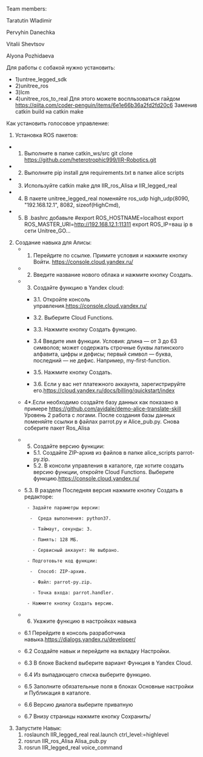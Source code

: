 Team members:

Taratutin Wladimir

Pervyhin Danechka

Vitalii Shevtsov

Alyona Pozhidaeva


Для работы с собакой нужно установить:
- 1)untree_legged_sdk
- 2)unitree_ros
- 3)lcm
- 4)unitree_ros_to_real
Для этого можете воспльзоваться гайдом https://qiita.com/coder-penguin/items/6e1e66b36a2fd2fd20c6
Заменив catkin build на catkin make

Как установить голосовое управление:
1) Установка ROS пакетов:
  - 1. Выполните в папке catkin_ws/src git clone https://github.com/heterotrophic999/IIR-Robotics.git
  - 2. Выполните pip install для requirements.txt в папке alice scripts 
  - 3. Используйте catkin make для IIR_ros_Alisa и IIR_legged_real 
  - 4. В пакете unitree_legged_real поменяйте ros_udp high_udp(8090, "192.168.12.1", 8082, sizeof(HighCmd),
  - 5. В .bashrc добавьте 
     #export ROS_HOSTNAME=localhost
     export ROS_MASTER_URI=http://192.168.12.1:11311
     export ROS_IP=ваш ip в сети Unitree_GO...
2) Cоздание навыка для Алисы:
   - 1. Перейдите по ссылке. Примите условия и нажмите кнопку Войти. https://console.cloud.yandex.ru/
   - 2. Введите название нового облака и нажмите кнопку Создать.
   - 3. Создайте функцию в Yandex cloud:
     -  3.1. Откройте консоль управления.https://console.cloud.yandex.ru/
     -  3.2. Выберите Cloud Functions.
     -  3.3. Нажмите кнопку Создать функцию.
     -  3.4 Введите имя функции. Условия:
            длина — от 3 до 63 символов;
            может содержать строчные буквы латинского алфавита, цифры и дефисы;
            первый символ — буква, последний — не дефис.
            Например, my-first-function.
            
      - 3.5. Нажмите кнопку Создать.
      - 3.6. Если у вас нет платежного аккаунта, зарегистрируйте его.https://cloud.yandex.ru/docs/billing/quickstart/index
   - 4*.Если необходимо создайте базу данных как показано в примере https://github.com/avidale/demo-alice-translate-skill Уровень 2 работа с логами. После создания базы данных поменяйте ссылки в файлах parrot.py и  Alice_pub.py. Снова соберите пакет Ros_Alisa
   - 5. Создайте версию функции:
     -  5.1.  Создайте ZIP-архив из файлов в папке alice_scripts parrot-py.zip.
     -  5.2.  В консоли управления в каталоге, где хотите создать версию функции, откройте Cloud Functions. Выберите функцию.https://console.cloud.yandex.ru/
    -   5.3.  В разделе Последняя версия нажмите кнопку Создать в редакторе:
    
             - Задайте параметры версии:
             
              -  Среда выполнения: python37.
              
               - Таймаут, секунды: 3.
               
               - Память: 128 МБ.
               
               - Сервисный аккаунт: Не выбрано.
               
             - Подготовьте код функции:
             
              -  Способ: ZIP-архив.
              
               - Файл: parrot-py.zip.
               
               - Точка входа: parrot.handler.
               
             - Нажмите кнопку Создать версию.
             
   -  6. Укажите функцию в настройках навыка
     -   6.1 Перейдите в консоль разработчика навыка.https://dialogs.yandex.ru/developer/
      -  6.2 Создайте навык и перейдите на вкладку Настройки.
      -  6.3 В блоке Backend выберите вариант Функция в Yandex Cloud.
      -  6.4 Из выпадающего списка выберите функцию.
      -  6.5 Заполните обязательные поля в блоках Основные настройки и Публикация в каталоге.
      -  6.6 Версию диалога выберите приватную
      -  6.7 Внизу страницы нажмите кнопку Сохранить/
 3) Запустите Навык:
    1. roslaunch IIR_legged_real real.launch ctrl_level:=highlevel
    2. rosrun IIR_ros_Alisa Alisa_pub.py
    3. rosrun IIR_legged_real voice_command

   
